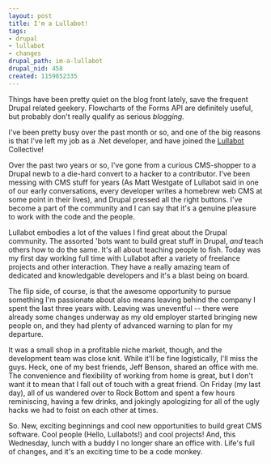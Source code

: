 ```yaml
--- 
layout: post
title: I'm a Lullabot!
tags: 
- drupal
- lullabot
- changes
drupal_path: im-a-lullabot
drupal_nid: 458
created: 1159852335
---
```

Things have been pretty quiet on the blog front lately, save the frequent Drupal related geekery. Flowcharts of the Forms API are definitely useful, but probably don't really qualify as serious <i>blogging.</i>



I've been pretty busy over the past month or so, and one of the big reasons is that I've left my job as a .Net developer, and have joined the <a href="http://www.lullabot.com">Lullabot</a> Collective!



Over the past two years or so, I've gone from a curious CMS-shopper to a Drupal newb to a die-hard convert to a hacker to a contributor. I've been messing with CMS stuff for years (As Matt Westgate of Lullabot said in one of our early conversations, every developer writes a homebrew web CMS at some point in their lives), and Drupal pressed all the right buttons. I've become a part of the community and I can say that it's a genuine pleasure to work with the code and the people.



Lullabot embodies a lot of the values I find great about the Drupal community. The assorted 'bots want to build great stuff in Drupal, <i>and</i> teach others how to do the same. It's all about teaching people to fish. Today was my first day working full time with Lullabot after a variety of freelance projects and other interaction. They have a really amazing team of dedicated and knowledgable developers and it's a blast being on board.



The flip side, of course, is that the awesome opportunity to pursue something I'm passionate about also means leaving behind the company I spent the last three years with. Leaving was uneventful -- there were already some changes underway as my old employer started bringing new people on, and they had plenty of advanced warning to plan for my departure.



It was a small shop in a profitable niche market, though, and the development team was close knit. While it'll be fine logistically, I'll miss the guys. Heck, one of my best friends, Jeff Benson, shared an office with me. The convenience and flexibility of working from home is great, but I don't want it to mean that I fall out of touch with a great friend. On Friday (my last day), all of us wandered over to Rock Bottom and spent a few hours reminiscing, having a few drinks, and jokingly apologizing for all of the ugly hacks we had to foist on each other at times.



So. New, exciting beginnings and cool new opportunities to build great CMS software. Cool people (Hello, Lullabots!) and cool projects! And, this Wednesday, lunch with a buddy I no longer share an office with. Life's full of changes, and it's an exciting time to be a code monkey.
